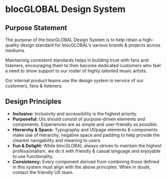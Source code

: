 # blocGLOBAL Design System

## Purpose Statement

The purpose of the blocGLOBAL Design System is to help retain a high-quality design standard for blocGLOBAL’s various brands & projects across mediums.

Maintaining consistent standards helps in building trust with fans and listeners, encouraging them to then become dedicated customers who feel a need to show support to our roster of highly talented music artists.

Our internal product teams use the design system in service of our customers, fans & listeners.

## Design Principles

- **Inclusive:** Inclusivity and accessibility is the highest priority.
- **Purposeful:** UIs should consist of purpose-driven elements and components. Experiences are as simple and user-friendly as possible.
- **Hierarchy & Space:** Typography and UI/page elements & components make use of hierarchy, negative space and padding to help provide the clearest navigability and meaning to users.
- **Fun & Delight:** While blocGLOBAL always strives to maintain the highest professionalism, we do it with friendly & casual language and enjoyable to use functionality.
- **Consistency:** Every component derived from combining those defined in this system must align with the above principles. When in doubt, contact the friendly UX team.
